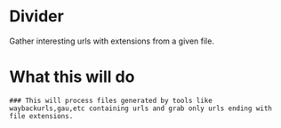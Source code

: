 # Divider
Gather interesting urls with extensions from a given file.

# What this will do
    ### This will process files generated by tools like waybackurls,gau,etc containing urls and grab only urls ending with file extensions. 

